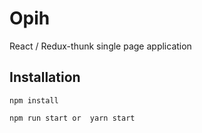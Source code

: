 # Opih
React / Redux-thunk single page application


## Installation

```
npm install
```
```
npm run start or  yarn start
```
